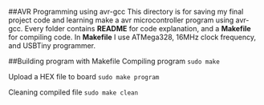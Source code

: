 ##AVR Programming using avr-gcc
This directory is for saving my final project code and learning make a avr microcontroller program using avr-gcc. Every folder contains **README** for code explanation, and a **Makefile** for compiling code. In **Makefile** I use ATMega328, 16MHz clock frequency, and USBTiny programmer.

##Building program with Makefile
Compiling program
`sudo make`

Upload a HEX file to board
`sudo make program`

Cleaning compiled file
`sudo make clean`
